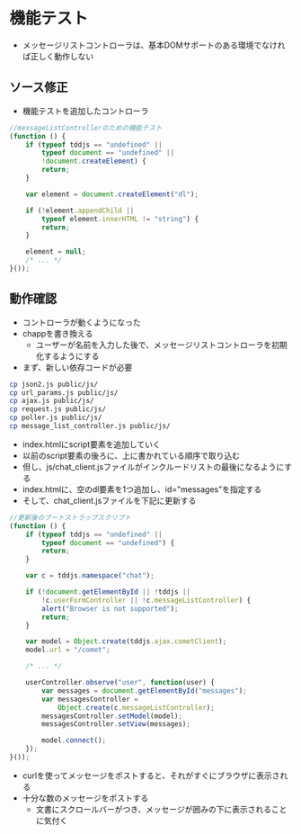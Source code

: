 # 機能テスト

* メッセージリストコントローラは、基本DOMサポートのある環境でなければ正しく動作しない

## ソース修正

* 機能テストを追加したコントローラ

```javascript
//messageListControllerのための機能テスト
(function () {
    if (typeof tddjs == "undefined" ||
        typeof document == "undefined" ||
        !document.createElement) {
        return;
    }

    var element = document.createElement("dl");

    if (!element.appendChild ||
        typeof element.innerHTML != "string") {
        return;
    }

    element = null;
    /* ... */
}());
```

## 動作確認

* コントローラが動くようになった
* chappを書き換える
    * ユーザーが名前を入力した後で、メッセージリストコントローラを初期化するようにする
* まず、新しい依存コードが必要

```bash
cp json2.js public/js/
cp url_params.js public/js/
cp ajax.js public/js/
cp request.js public/js/
cp poller.js public/js/
cp message_list_controller.js public/js/
```

* index.htmlにscript要素を追加していく
* 以前のscript要素の後ろに、上に書かれている順序で取り込む
* 但し、js/chat_client.jsファイルがインクルードリストの最後になるようにする
* index.htmlに、空のdl要素を1つ追加し、id="messages"を指定する
* そして、chat_client.jsファイルを下記に更新する 

```javascript
//更新後のブートストラップスクリプト
(function () {
    if (typeof tddjs == "undefined" ||
        typeof document == "undefined") {
        return;
    }

    var c = tddjs.namespace("chat");

    if (!document.getElementById || !tddjs ||
        !c.userFormController || !c.messageListController) {
        alert("Browser is not supported");
        return;
    }

    var model = Object.create(tddjs.ajax.cometClient);
    model.url = "/comet";

    /* ... */

    userController.observe("user", function(user) {
        var messages = document.getElementById("messages");
        var messagesController =
            Object.create(c.messageListController);
        messagesController.setModel(model);
        messagesController.setView(messages);

        model.connect();
    });
}());
```

* curlを使ってメッセージをポストすると、それがすぐにブラウザに表示される
* 十分な数のメッセージをポストする
    * 文書にスクロールバーがつき、メッセージが囲みの下に表示されることに気付く
